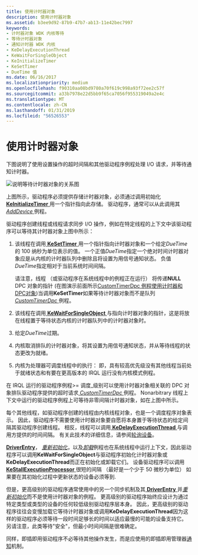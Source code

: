```yaml
---
title: 使用计时器对象
description: 使用计时器对象
ms.assetid: b3ee9d92-87b9-47b7-ab13-11e42bec7997
keywords:
- 计时器对象 WDK 内核等待
- 等待计时器对象
- 通知计时器 WDK 内核
- KeDelayExecutionThread
- KeWaitForSingleObject
- KeInitializeTimer
- KeSetTimer
- DueTime 值
ms.date: 06/16/2017
ms.localizationpriority: medium
ms.openlocfilehash: f90310aa08bd9780a70f619c998a93f72ee2c57f
ms.sourcegitcommit: a33b7978e22d5bb9f65ca7056f955319049a2e4c
ms.translationtype: MT
ms.contentlocale: zh-CN
ms.lasthandoff: 01/31/2019
ms.locfileid: "56526553"
---
```

# <a name="using-timer-objects"></a>使用计时器对象





下图说明了使用设置操作的超时间隔和其他驱动程序例程处理 I/O 请求，并等待通知计时器。

![说明等待计时器对象的关系图](images/3ketimer.png)

上图所示，驱动程序必须提供存储计时器对象，必须通过调用初始化[ **KeInitializeTimer** ](https://msdn.microsoft.com/library/windows/hardware/ff552168)用一个指针指向此存储。 驱动程序，通常可以从此调用其[ *AddDevice* ](https://msdn.microsoft.com/library/windows/hardware/ff540521)例程。

驱动程序创建线程或线程请求同步 I/O 操作，例如在特定线程的上下文中该驱动程序可以等待其计时器对象上图中所示：

1.  该线程在调用[ **KeSetTimer** ](https://msdn.microsoft.com/library/windows/hardware/ff553286)用一个指针指向计时器对象和一个给定*DueTime*的 100 纳秒为单位表示的值。 一个正值*DueTime*指定一个绝对时间计时器对象应是从内核的计时器队列中删除且将设置为用信号通知状态。 负值*DueTime*指定相对于当前系统时间间隔。

    请注意，线程 （或驱动程序在系统线程中的例程正在运行） 将传递**NULL** DPC 对象的指针 (在图演示前面所示[CustomTimerDpc 例程使用计时器和DPC对象](registering-and-queuing-a-customtimerdpc-routine.md))当调用**KeSetTimer**如果等待计时器对象而不是队列[ *CustomTimerDpc* ](https://msdn.microsoft.com/library/windows/hardware/ff542983)例程。

2.  该线程在调用[ **KeWaitForSingleObject** ](https://msdn.microsoft.com/library/windows/hardware/ff553350)与指向计时器对象的指针，这是将放在线程置于等待状态内核的计时器队列中的计时器对象时。

3.  给定*DueTime*过期。

4.  内核取消排队的计时器对象，将其设置为用信号通知状态，并从等待线程的状态更改为就绪。

5.  内核为处理器可调度线程中的执行： 即，具有较高优先级没有其他线程当前处于就绪状态和有要在更高版本的 IRQL 运行没有内核模式例程。

在 IRQL 运行的驱动程序例程&gt;= 调度\_级别可以使用计时器对象相关联的 DPC 对象排队驱动程序提供的超时请求[ *CustomTimerDpc* ](https://msdn.microsoft.com/library/windows/hardware/ff542983)例程。 Nonarbitrary 线程上下文中运行的驱动程序例程上可等待非零间隔计时器对象，如在上图中所示。

每个其他线程，如驱动程序创建的线程由内核线程对象，也是一个调度程序对象表示。 因此，驱动程序不需要使用计时器对象要自愿将本身置于等待状态的给定间隔其驱动程序创建线程。 相反，线程可以调用[ **KeDelayExecutionThread** ](https://msdn.microsoft.com/library/windows/hardware/ff551986)与调用方提供的时间间隔。 有关此技术的详细信息，请参阅[轮询设备](avoid-polling-devices.md)。

[**DriverEntry**](https://msdn.microsoft.com/library/windows/hardware/ff544113)， [*重新初始化*](https://msdn.microsoft.com/library/windows/hardware/ff561022)，以及[*卸载*](https://msdn.microsoft.com/library/windows/hardware/ff564886)例程也在系统线程中运行上下文，因此驱动程序可以调用**KeWaitForSingleObject**与驱动程序初始化计时器对象或**KeDelayExecutionThread**而正在初始化或卸载它们。 设备驱动程序可以调用[ **KeStallExecutionProcessor** ](https://msdn.microsoft.com/library/windows/hardware/ff553295)很短的间隔 （最好是一个少于 50 微秒为单位） 如果要在其初始化过程中更新状态的设备必须等到.

但是，更高级别的驱动程序通常使用中的另一个同步机制及其[ **DriverEntry** ](https://msdn.microsoft.com/library/windows/hardware/ff544113)并[*重新初始化*](https://msdn.microsoft.com/library/windows/hardware/ff561022)而不是使用计时器对象的例程。 更高级别的驱动程序始终应设计为通过特定类型或类型的设备的任何较低级别驱动程序层本身。 因此，更高级别的驱动程序往往会变慢加载它等待计时器对象或调用**KeDelayExecutionThread**因为这样的驱动程序必须等待一段时间足够长的时间以适应最慢的可能的设备支持它。 另请注意，此类等待"安全"，但最小时间间隔是很难确定。

同样，即插即用驱动程序不必等待其他操作发生，而是应使用的即插即用管理器[通知](using-pnp-notification.md)机制。

 

 





